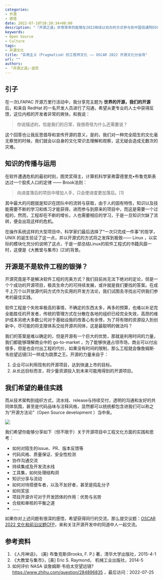 ```yaml
---
categories:
- 开源
- 感悟
date: 2022-07-10T10:20:34+08:00
description: "「开源之道」非常荣幸的能够在2022继续以协办的方式参与到中国信通院OSCAR可信开源大会中，适兕将策划和出品两个分论坛，文化是其中之一，这次我们来细分到具体的实用当中！当然，按照一贯的原则：文化是作用工具箱存在的，尤其是在开源的世界，我们并不会要求主体，而是希望主体能在开源的世界里学习和实践开源的优势：让世界进步和繁荣。"
keywords:
- Open Source
- Culture
tags:
- 开源文化
title: "实用主义（Pragmatism）的工程师文化 —— OSCAR 2022 开源文化分会场"
url: ""
authors:
- 「开源之道」·适兕
---
```


## 引子

在一次LFAPAC 开源万里行活动中，我分享完主题为 **世界的开源，我们的开源** 后，和来自 RedHat 的一名开发人员进行了沟通，希望从更专业的人士中获得反馈，这位内核的开发者非常的爽快，和我说：

> 你说描述的，恰是我们的日常，我很奇怪为什么还需要说？

这个回答也让我反思倡导和宣传开源的意义，是的，我们对一种完全陌生的文化毫无察觉的时候，我们就会以自身的文化常识去理解和观察，这无疑会造成无数次的灾难。

## 知识的传播与运用

在软件遭遇危机的最初时刻，图灵奖得主，计算机科学家弗雷德里克•布鲁克斯表达过一个脍炙人口的定律 —— Brook法则：

> 向进度落后的项目中增加人手，只会使进度更加落后。[1]

其中最大的问题就是知识在团队中的流转与获取，由于人的固有特性，知识以及技能需要不断的学习和练习才能获得，进而参与到原来的项目中，而这是需要一个过程的，然而，工程却在不断的增长，人也需要相应的学习，于是一旦知识欠缺了流转，便会出现这样的危机。

在操作系统这样的大型项目中，科学家们最后选择了“一次只完成一件事”的哲学，UNIX 的诞生验证了这一点，并以开源式的方式将之发挥到极致—— Linux ，以实际的模块化充分的说明了这点，于是一部总结Linux的软件工程式的书籍风靡一时，这便是《大教堂与集市》[2]的背景。

## 开源是不是软件工程的银弹？

开源究竟是不是解决软件工程的完美方式？我们目前尚无法下绝对的定论，但是一个个成功的开源项目，极具生命力的可持续发展，或许就是我们要找的答案。在成千上万个以开放源代码方式作为实用的开发方法论，我们试图去寻找出可供我们参考的最佳实践。

软件工程是个失败率极高的事情，不确定的东西太多，再多的预算，也难以补足完全能胜任的开发者，传统的管理方式在分散在各地的组织已经完全失效，高昂的维护成本另绝大多数公司对于基础设施的改善心有余悸，为了将有限的资源投入到创新中，尽可能的将支撑体系交给开源共同体，这是最聪明的做法吗？

我们的答案是难以确定的，但是开源有一个巨大的优势，那就是利用时间的力量，我们都能够理解商业中的 go-to-market ，为了能够快速占领市场，商业可以付出很多，但是也会付出工程的代价，如果没有时间的限制，那么工程就会像詹姆斯·韦伯望远镜[3]一样成为跳票之王。开源的力量来自于：

1. 企业可以利用现有的开源项目，达到快速上市的目标。
2. 从长远目标而言，将少量资源投入到未来可能用得到的开源项目。

## 我们希望的最佳实践

而从技术架构到组织方式，流水线、release与持续交付，透明的沟通和友好的共同体氛围，甚至是代码品味与注释风格，显然都可以统统都包含进我们可以称之为“开源方法论”（Open Source development ）当中来。

![](./images/oscar-2022.jpeg)

我们希望你能够分享如下（但不限于）关于开源项目中工程文化方面的实践和思考：

* 如何对陌生的issue、PR、版本反馈等
* 代码风格、质量保证、安全性检测
* 协作沟通交流
* 持续集成及开发流水线
* 工具集，如何处理结构洞
* 知识分享与流动
* 如何对待搭便车者，以及不友好者，甚至是捣乱分子
* 如何奖惩
* 项目开源许可对于开发团体的作用：优势与劣势
* 合规和审核的平衡之道
* ......

如果你对上述问题有很深的感悟，希望获得同行的交流，那么提交议题：[OSCAR 2022 文化和前沿议题CFP](https://docs.qq.com/form/page/DUFhrSnVieVZFdXR5)，来和关注开源开发中的同道中人一起交流。

## 参考资料

1. 《人月神话》， (美) 布鲁克斯(Brooks, F. P.) 著，清华大学出版社，2015-4-1
2. 《大教堂与集市》，[美] Eric S. Raymond， 机械工业出版社，2014-5
3.  如何评价 NASA 谈詹姆斯·韦伯太空望远镜? https://www.zhihu.com/question/284896835 ，最后访问：2022-07-25